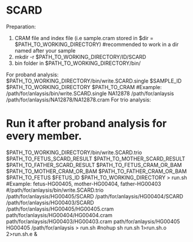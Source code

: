# SCARD

Preparation:
1. CRAM file and index file (i.e sample.cram stored in $dir = $PATH_TO_WORKING_DIRECTORY) #recommended to work in a dir named after your sample
2. mkdir -r $PATH_TO_WORKING_DIRECTORY/ID/SCARD
3. bin folder in $PATH_TO_WORKING_DIRECTORY/bin/

For proband analysis:
$PATH_TO_WORKING_DIRECTORY/bin/write.SCARD.single $SAMPLE_ID $PATH_TO_WORKING_DIRECTORY $PATH_TO_CRAM
#Example: /path/for/anlaysis/bin/write.SCARD.single NA12878 /path/for/anlaysis /path/for/anlaysis/NA12878/NA12878.cram
For trio analysis:
# Run it after proband analysis for every member.
$PATH_TO_WORKING_DIRECTORY/bin/write.SCARD.trio $PATH_TO_FETUS_SCARD_RESULT $PATH_TO_MOTHER_SCARD_RESULT $PATH_TO_FATHER_SCARD_RESULT $PATH_TO_FETUS_CRAM_OR_BAM $PATH_TO_MOTHER_CRAM_OR_BAM $PATH_TO_FATHER_CRAM_OR_BAM $PATH_TO_FETUS $FETUS_ID $PATH_TO_WORKING_DIRECTORY > run.sh
#Example: fetus-HG00405, mother-HG00404, father-HG00403
#/path/for/anlaysis/bin/write.SCARD.trio /path/for/anlaysis/HG00405/SCARD /path/for/anlaysis/HG00404/SCARD /path/for/anlaysis/HG00403/SCARD /path/for/anlaysis/HG00405/HG00405.cram path/for/anlaysis/HG00404/HG00404.cram path/for/anlaysis/HG00403/HG00403.cram path/for/anlaysis/HG00405 HG00405 /path/for/anlaysis > run.sh
#nohup sh run.sh 1>run.sh.o 2>run.sh.e &
